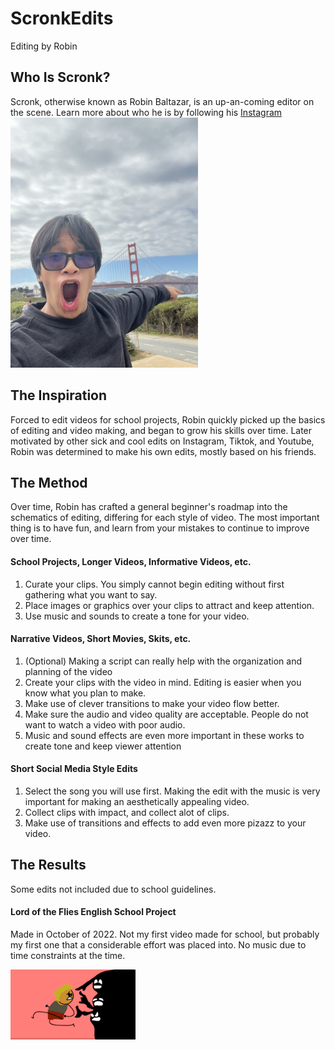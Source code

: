 # ScronkEdits
Editing by Robin
## Who Is Scronk?
 Scronk, otherwise known as Robin Baltazar, is an up-an-coming editor on the scene. Learn more about who he is by following his [Instagram](www.instagram.com/sxronck/)
<img src="sanfranpic.jpg" alt="picture of scronk" width="300"/>
## The Inspiration
 Forced to edit videos for school projects, Robin quickly picked up the basics of editing and video making, and began to grow his skills over time. Later motivated by other sick and cool edits on Instagram, Tiktok, and Youtube, Robin was determined to make his own edits, mostly based on his friends.
## The Method
 Over time, Robin has crafted a general beginner's roadmap into the schematics of editing, differing for each style of video. The most important thing is to have fun, and learn from your mistakes to continue to improve over time.
#### School Projects, Longer Videos, Informative Videos, etc.
 1. Curate your clips. You simply cannot begin editing without first gathering what you want to say.
 2. Place images or graphics over your clips to attract and keep attention.
 3. Use music and sounds to create a tone for your video.
#### Narrative Videos, Short Movies, Skits, etc.
 1. (Optional) Making a script can really help with the organization and planning of the video
 2. Create your clips with the video in mind. Editing is easier when you know what you plan to make.
 3. Make use of clever transitions to make your video flow better.
 4. Make sure the audio and video quality are acceptable. People do not want to watch a video with poor audio.
 5. Music and sound effects are even more important in these works to create tone and keep viewer attention
#### Short Social Media Style Edits
1. Select the song you will use first. Making the edit with the music is very important for making an aesthetically appealing video.
2. Collect clips with impact, and collect alot of clips.
3. Make use of transitions and effects to add even more pizazz to your video.
## The Results
Some edits not included due to school guidelines.
#### Lord of the Flies English School Project
Made in October of 2022. Not my first video made for school, but probably my first one that a considerable effort was placed into. No music due to time constraints at the time.
         
<a href="[https://youtu.be/w3ge7G43WHM]"><img src="lordofthefliesproject.png" alt="Lord of the Flies Project" width="200"></a>


<style>
body {
  background-image: url('websitebackground.jpg');
  background-repeat: no-repeat;
  background-attachment: fixed;
  background-size: 100% 100%;
}
</style>


 
